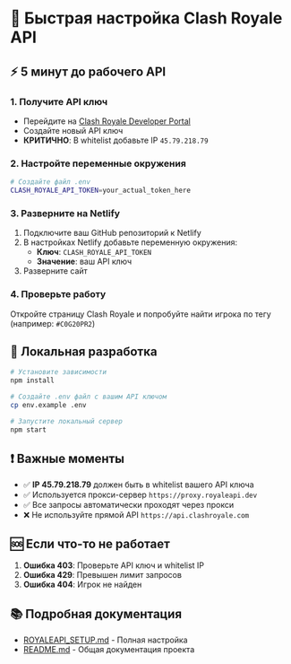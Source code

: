 # 🚀 Быстрая настройка Clash Royale API

## ⚡ 5 минут до рабочего API

### 1. Получите API ключ
- Перейдите на [Clash Royale Developer Portal](https://developer.clashroyale.com/)
- Создайте новый API ключ
- **КРИТИЧНО**: В whitelist добавьте IP `45.79.218.79`

### 2. Настройте переменные окружения
```bash
# Создайте файл .env
CLASH_ROYALE_API_TOKEN=your_actual_token_here
```

### 3. Разверните на Netlify
1. Подключите ваш GitHub репозиторий к Netlify
2. В настройках Netlify добавьте переменную окружения:
   - **Ключ**: `CLASH_ROYALE_API_TOKEN`
   - **Значение**: ваш API ключ
3. Разверните сайт

### 4. Проверьте работу
Откройте страницу Clash Royale и попробуйте найти игрока по тегу (например: `#C0G20PR2`)

## 🔧 Локальная разработка

```bash
# Установите зависимости
npm install

# Создайте .env файл с вашим API ключом
cp env.example .env

# Запустите локальный сервер
npm start
```

## ❗ Важные моменты

- ✅ **IP 45.79.218.79** должен быть в whitelist вашего API ключа
- ✅ Используется прокси-сервер `https://proxy.royaleapi.dev`
- ✅ Все запросы автоматически проходят через прокси
- ❌ Не используйте прямой API `https://api.clashroyale.com`

## 🆘 Если что-то не работает

1. **Ошибка 403**: Проверьте API ключ и whitelist IP
2. **Ошибка 429**: Превышен лимит запросов
3. **Ошибка 404**: Игрок не найден

## 📚 Подробная документация

- [ROYALEAPI_SETUP.md](./ROYALEAPI_SETUP.md) - Полная настройка
- [README.md](./README.md) - Общая документация проекта
